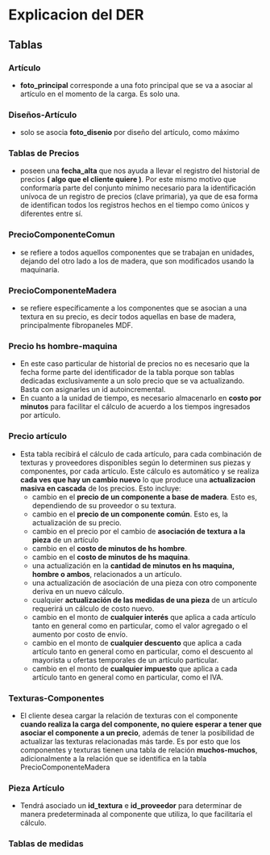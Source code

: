 # Explicacion del DER

## Tablas

### Artículo

- **foto_principal** corresponde a una foto principal que se va a asociar al artículo en el momento de la carga. Es solo una.

### Diseños-Artículo

- solo se asocia **foto_disenio** por diseño del artículo, como máximo


### Tablas de Precios

- poseen una **fecha_alta** que nos ayuda a llevar el registro del historial de precios **( algo que el cliente quiere )**. Por este mismo motivo que conformaría parte del conjunto mínimo necesario para la identificación unívoca de un registro de precios (clave primaria), ya que de esa forma de identifican todos los registros hechos en el tiempo como únicos y diferentes entre sí.

### PrecioComponenteComun

- se refiere a todos aquellos componentes que se trabajan en unidades, dejando del otro lado a los de madera, que son modificados usando la maquinaria.

### PrecioComponenteMadera

- se refiere específicamente a los componentes que se asocian a una textura en su precio, es decir todos aquellas en base de madera, principalmente fibropaneles MDF.

### Precio hs hombre-maquina

- En este caso particular de historial de precios no es necesario que la fecha forme parte del identificador de la tabla porque son tablas dedicadas exclusivamente a un solo precio que se va actualizando. Basta con asignarles un id autoincremental.
- En cuanto a la unidad de tiempo, es necesario almacenarlo en **costo por minutos** para facilitar el cálculo de acuerdo a los tiempos ingresados por artículo.

### Precio artículo

- Esta tabla recibirá el cálculo de cada artículo, para cada combinación de texturas y proveedores disponibles según lo determinen sus piezas y componentes, por cada artículo. Este cálculo es automático y se realiza **cada ves que hay un cambio nuevo** lo que produce una **actualizacion masiva en cascada** de los precios. Esto incluye:
    - cambio en el **precio de un componente a base de madera**. Esto es, dependiendo de su proveedor o su textura.
    - cambio en el **precio de un componente común**. Esto es, la actualización de su precio.
    - cambio en el precio por el cambio de **asociación de textura a la pieza** de un artículo
    - cambio en el **costo de minutos de hs hombre**.
    - cambio en el **costo de minutos de hs maquina**.
    - una actualización en la **cantidad de minutos en hs maquina, hombre o ambos**, relacionados a un artículo.
    - una actualización de asociación de una pieza con otro componente deriva en un nuevo cálculo.
    - cualquier **actualización de las medidas de una pieza** de un artículo requerirá un cálculo de costo nuevo.
    - cambio en el monto de **cualquier interés** que aplica a cada artículo tanto en general como en particular, como el valor agregado o el aumento por costo de envío.
    - cambio en el monto de **cualquier descuento** que aplica a cada artículo tanto en general como en particular, como el descuento al mayorista u ofertas temporales de un artículo particular.
    - cambio en el monto de **cualquier impuesto** que aplica a cada artículo tanto en general como en particular, como el IVA.

### Texturas-Componentes

- El cliente desea cargar la relación de texturas con el componente **cuando realiza la carga del componente, no quiere esperar a tener que asociar el componente a un precio**, además de tener la posibilidad de actualizar las texturas relacionadas más tarde. Es por esto que los componentes y texturas tienen una tabla de relación **muchos-muchos**, adicionalmente a la relación que se identifica en la tabla PrecioComponenteMadera

### Pieza Artículo

- Tendrá asociado un **id_textura** e **id_proveedor** para determinar de manera predeterminada al componente que utiliza, lo que facilitaría el cálculo.

### Tablas de medidas
